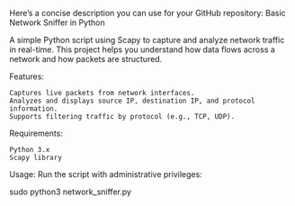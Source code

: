 Here’s a concise description you can use for your GitHub repository:
Basic Network Sniffer in Python

A simple Python script using Scapy to capture and analyze network traffic in real-time. This project helps you understand how data flows across a network and how packets are structured.

Features:

    Captures live packets from network interfaces.
    Analyzes and displays source IP, destination IP, and protocol information.
    Supports filtering traffic by protocol (e.g., TCP, UDP).

Requirements:

    Python 3.x
    Scapy library

Usage:
Run the script with administrative privileges:

sudo python3 network_sniffer.py
